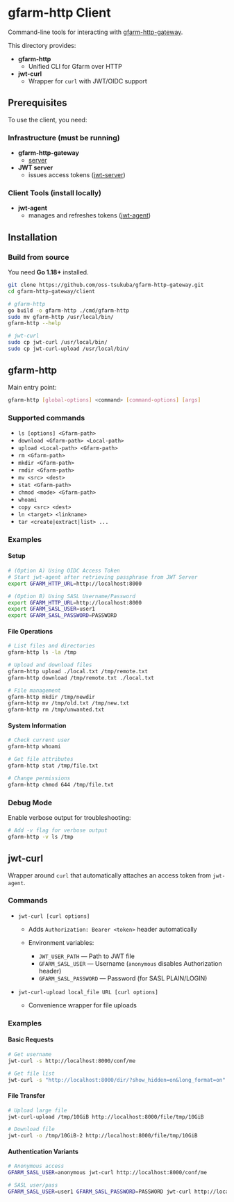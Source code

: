 # gfarm-http Client

Command-line tools for interacting with [gfarm-http-gateway](../server).

This directory provides:

- **gfarm-http** 
  - Unified CLI for Gfarm over HTTP
- **jwt-curl**
  - Wrapper for `curl` with JWT/OIDC support

## Prerequisites

To use the client, you need:

### Infrastructure (must be running)

- **gfarm-http-gateway**
  - [server](../server) 
- **JWT server**
  - issues access tokens ([jwt-server](https://github.com/oss-tsukuba/jwt-server))  

### Client Tools (install locally)

- **jwt-agent**
  - manages and refreshes tokens ([jwt-agent](https://github.com/oss-tsukuba/jwt-agent))  


## Installation

### Build from source

You need **Go 1.18+** installed.

```bash
git clone https://github.com/oss-tsukuba/gfarm-http-gateway.git
cd gfarm-http-gateway/client

# gfarm-http
go build -o gfarm-http ./cmd/gfarm-http
sudo mv gfarm-http /usr/local/bin/
gfarm-http --help

# jwt-curl
sudo cp jwt-curl /usr/local/bin/
sudo cp jwt-curl-upload /usr/local/bin/
```

## gfarm-http

Main entry point:  
```bash
gfarm-http [global-options] <command> [command-options] [args]
```

### Supported commands

* `ls [options] <Gfarm-path>`
* `download <Gfarm-path> <Local-path>`
* `upload <Local-path> <Gfarm-path>`
* `rm <Gfarm-path>`
* `mkdir <Gfarm-path>`
* `rmdir <Gfarm-path>`
* `mv <src> <dest>`
* `stat <Gfarm-path>`
* `chmod <mode> <Gfarm-path>`
* `whoami`
* `copy <src> <dest>`
* `ln <target> <linkname>`
* `tar <create|extract|list> ...`

### Examples

#### Setup

```bash
# (Option A) Using OIDC Access Token
# Start jwt-agent after retrieving passphrase from JWT Server
export GFARM_HTTP_URL=http://localhost:8000

# (Option B) Using SASL Username/Password
export GFARM_HTTP_URL=http://localhost:8000
export GFARM_SASL_USER=user1
export GFARM_SASL_PASSWORD=PASSWORD
```

#### File Operations

```bash
# List files and directories
gfarm-http ls -la /tmp

# Upload and download files
gfarm-http upload ./local.txt /tmp/remote.txt
gfarm-http download /tmp/remote.txt ./local.txt

# File management
gfarm-http mkdir /tmp/newdir
gfarm-http mv /tmp/old.txt /tmp/new.txt
gfarm-http rm /tmp/unwanted.txt
```

#### System Information

```bash
# Check current user
gfarm-http whoami

# Get file attributes
gfarm-http stat /tmp/file.txt

# Change permissions
gfarm-http chmod 644 /tmp/file.txt
```

### Debug Mode

Enable verbose output for troubleshooting:

```bash
# Add -v flag for verbose output
gfarm-http -v ls /tmp
```

## jwt-curl

Wrapper around `curl` that automatically attaches an access token from `jwt-agent`.

### Commands

* `jwt-curl [curl options]`

  * Adds `Authorization: Bearer <token>` header automatically
  * Environment variables:

    * `JWT_USER_PATH` — Path to JWT file
    * `GFARM_SASL_USER` — Username (`anonymous` disables Authorization header)
    * `GFARM_SASL_PASSWORD` — Password (for SASL PLAIN/LOGIN)
* `jwt-curl-upload local_file URL [curl options]`

  * Convenience wrapper for file uploads

### Examples

#### Basic Requests

```bash
# Get username
jwt-curl -s http://localhost:8000/conf/me

# Get file list
jwt-curl -s "http://localhost:8000/dir/?show_hidden=on&long_format=on"
```

#### File Transfer

```bash
# Upload large file
jwt-curl-upload /tmp/10GiB http://localhost:8000/file/tmp/10GiB

# Download file
jwt-curl -o /tmp/10GiB-2 http://localhost:8000/file/tmp/10GiB
```

#### Authentication Variants

```bash
# Anonymous access
GFARM_SASL_USER=anonymous jwt-curl http://localhost:8000/conf/me

# SASL user/pass
GFARM_SASL_USER=user1 GFARM_SASL_PASSWORD=PASSWORD jwt-curl http://localhost:8000/conf/me
```

